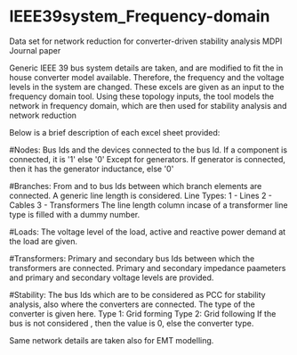 # IEEE39system_Frequency-domain
Data set for network reduction for converter-driven stability analysis MDPI Journal paper

Generic IEEE 39 bus system details are taken, and are modified to fit the in house converter model available. 
Therefore, the frequency and the voltage levels in the system are changed.
These excels are given as an input to the frequency domain tool. Using these topology inputs, the tool
models the network in frequency domain, which are then used for stability analysis and network reduction

Below is a brief description of each excel sheet provided:

#Nodes: Bus Ids and the devices connected to the bus Id. If a component is connected, it is '1' else '0'
Except for generators. If generator is connected, then it has the generator inductance, else '0'

#Branches: From and to bus Ids between which branch elements are connected. A generic line length is considered.
Line Types: 	1 - Lines
				2 - Cables
				3 - Transformers
The line length column incase of a transformer line type is filled with a dummy number.

#Loads: The voltage level of the load, active and reactive power demand at the load are given.

#Transformers: Primary and secondary bus Ids between which the transformers are connected. 
Primary and secondary impedance paameters and primary and secondary voltage levels are provided.

#Stability: The bus Ids which are to be considered as PCC for stability analysis, also where 
the converters are connected. The type of the converter is given here.
Type 1: Grid forming
Type 2: Grid following
If the bus is not considered , then the value is 0, else the converter type.

Same network details are taken also for EMT modelling.